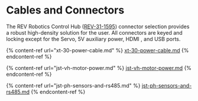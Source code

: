 # Cables and Connectors

The REV Robotics Control Hub ([REV-31-1595](https://www.revrobotics.com/rev-31-1595/)) connector selection provides a robust high-density solution for the user.  All connectors are keyed and locking except for the Servo, 5V auxiliary power, HDMI , and USB ports.    &#x20;

{% content-ref url="xt-30-power-cable.md" %}
[xt-30-power-cable.md](xt-30-power-cable.md)
{% endcontent-ref %}

{% content-ref url="jst-vh-motor-power.md" %}
[jst-vh-motor-power.md](jst-vh-motor-power.md)
{% endcontent-ref %}

{% content-ref url="jst-ph-sensors-and-rs485.md" %}
[jst-ph-sensors-and-rs485.md](jst-ph-sensors-and-rs485.md)
{% endcontent-ref %}

